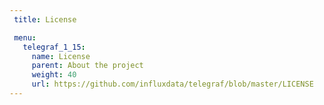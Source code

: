 ```yaml
---
 title: License

 menu:
   telegraf_1_15:
     name: License
     parent: About the project
     weight: 40
     url: https://github.com/influxdata/telegraf/blob/master/LICENSE
---
```

